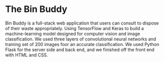 # The Bin Buddy

Bin Buddy is a full-stack web application that users can consult to dispose of their waste appropriately. 
Using TensorFlow and Keras to build a machine-learning model designed for computer vision and image classification. We used three layers of convolutional neural networks and training set of 200 images foor an accurate classification. We used Python Flask for the server side and back end, and we finished off the front end with HTML and CSS.
